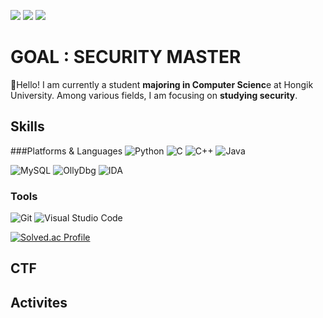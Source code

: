 <!--
**king-raccoon/king-raccoon** is a ✨ _special_ ✨ repository because its `README.md` (this file) appears on your GitHub profile.

Here are some ideas to get you started:

- 🔭 I’m currently working on ...
- 🌱 I’m currently learning ...
- 👯 I’m looking to collaborate on ...
- 🤔 I’m looking for help with ...
- 💬 Ask me about ...
- 📫 How to reach me: ...
- 😄 Pronouns: ...
- ⚡ Fun fact: ...
-->

<a href="https://super-king-raccoon.vercel.app/" target="_blank"><img src="https://img.shields.io/badge/Blog-000000?style=flat-square&logo=Notion&logoColor=white"/></a>
<a href="mailto:dlduswp0408@gmail.com" target="_blank"><img src="https://img.shields.io/badge/Mail-EA4335?style=flat-square&logo=E-Mail&logoColor=white"/></a>
<a href="https://github.com/king-raccoon/" target="_blank"><img src="https://img.shields.io/badge/Github-181717?style=flat-square&logo=Github&logoColor=white"/></a>
# GOAL : SECURITY MASTER
🌱Hello! I am currently a student **majoring in Computer Scienc**e at Hongik University. Among various fields, I am focusing on **studying security**.

## Skills

###Platforms & Languages
![Python](https://img.shields.io/badge/Python-3776AB000000?style=for-the-badge&logo=python&logoColor=white)
![C](https://img.shields.io/badge/C-A8B9CC.svg?&style=for-the-badge&logo=C&logoColor=white)
![C++](https://img.shields.io/badge/C++-00599C?style=for-the-badge&logo=cplusplus&logoColor=white)
![Java](https://img.shields.io/badge/Java-007396.svg?&style=for-the-badge&logo=Java&logoColor=white)

![MySQL](https://img.shields.io/badge/MySQL-4479A1.svg?&style=for-the-badge&logo=MySQL&logoColor=white)
![OllyDbg](https://img.shields.io/badge/OllyDbg-FF0000?&style=for-the-badge&logo=&logoColor=white)
![IDA](https://img.shields.io/badge/IDA-0d4376?&style=for-the-badge&logo=&logoColor=white)

### Tools
![Git](https://img.shields.io/badge/Git-F05032?style=for-the-badge&logo=git&logoColor=white)
![Visual Studio Code](https://img.shields.io/badge/VSCODE-007ACC?style=for-the-badge&logo=visual&studio&code&logoColor=white)

[![Solved.ac Profile](http://mazassumnida.wtf/api/v2/generate_badge?boj=platypus9948)](https://solved.ac/platypus9948/)

## CTF



## Activites
